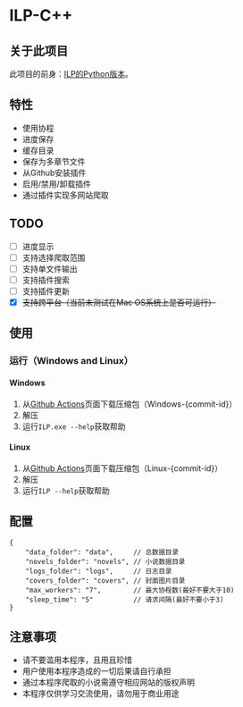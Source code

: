 # ILP-C++

## 关于此项目
此项目的前身：[ILP的Python版本](https://github.com/bkctwy/ILP)。


## 特性
- 使用协程
- 进度保存
- 缓存目录
- 保存为多章节文件
- 从Github安装插件
- 启用/禁用/卸载插件
- 通过插件实现多网站爬取

## TODO
- [ ] 进度显示
- [ ] 支持选择爬取范围
- [ ] 支持单文件输出
- [ ] 支持插件搜索
- [ ] 支持插件更新
- [x] ~~支持跨平台（当前未测试在Mac OS系统上是否可运行）~~

## 使用

### 运行（Windows and Linux）

#### Windows
1. 从[Github Actions](https://github.com/bkctwy/ILP-Cpp/actions)页面下载压缩包（Windows-{commit-id}）
2. 解压
3. 运行`ILP.exe --help`获取帮助

#### Linux
1. 从[Github Actions](https://github.com/bkctwy/ILP-Cpp/actions)页面下载压缩包（Linux-{commit-id}）
2. 解压
3. 运行`ILP --help`获取帮助

## 配置
```jsonc
{
    "data_folder": "data",     // 总数据目录
    "novels_folder": "novels", // 小说数据目录
    "logs_folder": "logs",     // 日志目录
    "covers_folder": "covers", // 封面图片目录
    "max_workers": "7",        // 最大协程数(最好不要大于10)
    "sleep_time": "5"          // 请求间隔(最好不要小于3)
}
```

## 注意事项
- 请不要滥用本程序，且用且珍惜
- 用户使用本程序造成的一切后果请自行承担
- 通过本程序爬取的小说需遵守相应网站的版权声明
- 本程序仅供学习交流使用，请勿用于商业用途
